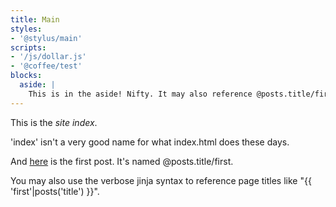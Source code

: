 ```yaml
---
title: Main
styles:
- '@stylus/main'
scripts:
- '/js/dollar.js'
- '@coffee/test'
blocks:
  aside: |
    This is in the aside! Nifty. It may also reference @posts.title/first.
---
```

This is the *site index*.

'index' isn't a very good name for what index.html does these days.

And [here](@posts/first) is the first post. It's named @posts.title/first.

You may also use the verbose jinja syntax to reference page titles like
"{{ 'first'|posts('title') }}".
